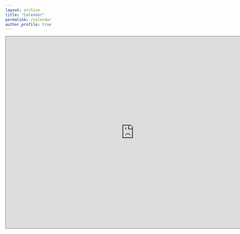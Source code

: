 ```yaml
---
layout: archive
title: "Calendar"
permalink: /calendar
author_profile: true
---
```

<iframe src="https://calendar.google.com/calendar/embed?height=600&amp;wkst=1&amp;bgcolor=%23ffffff&amp;ctz=Asia%2FKolkata&amp;src=M3Y0c3FvbGF2djFqbzdqbDhtdjFoNGd0ZDhAZ3JvdXAuY2FsZW5kYXIuZ29vZ2xlLmNvbQ&amp;color=%23F09300&amp;showPrint=0&amp;showTabs=1&amp;mode=MONTH&amp;showTitle=0" style="border:solid 1px #777" width="800" height="600" frameborder="0" scrolling="no"></iframe>
